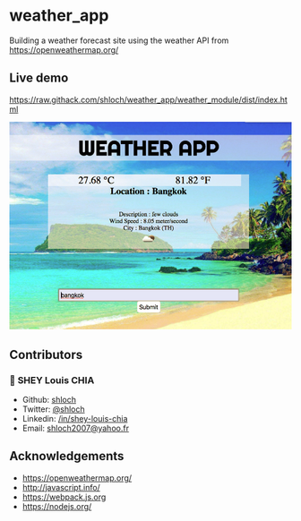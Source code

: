 # weather_app

Building a weather forecast site using the weather API from https://openweathermap.org/


## Live demo

https://raw.githack.com/shloch/weather_app/weather_module/dist/index.html

![alt text](https://github.com/shloch/weather_app/blob/weather_module/dist/assets/screenshot_weather.png)

## Contributors

### 👤 **SHEY Louis CHIA**

- Github: [shloch](https://github.com/shloch)
- Twitter: [@shloch](https://twitter.com/shloch)
- Linkedin: [/in/shey-louis-chia](https://www.linkedin.com/in/shey-louis-chia)
- Email: shloch2007@yahoo.fr

## Acknowledgements
- https://openweathermap.org/
- http://javascript.info/
- https://webpack.js.org
- https://nodejs.org/

